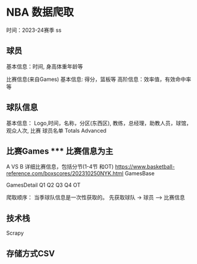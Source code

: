 # NBA 数据爬取
时间：2023-24赛季
ss
## 球员
基本信息：时间, 身高体重年龄等

比赛信息(来自Games)
    基本信息: 得分，篮板等
    高阶信息：效率值，有效命中率等

## 球队信息
基本信息：
Logo,时间，名称，分区(东西区),  教练，总经理，助教人员，球馆，观众人次, 比赛
球员名单
Totals 
Advanced


## 比赛Games *** 比赛信息为主
A VS B
详细比赛信息，包括分节(1-4节 和OT)
https://www.basketball-reference.com/boxscores/202310250NYK.html
GamesBase

GamesDetail
Q1
Q2
Q3
Q4
OT

爬取顺序：
当季球队信息是一次性获取的。
先获取球队 -> 球员
—> 比赛信息

## 技术栈
Scrapy

## 存储方式CSV
